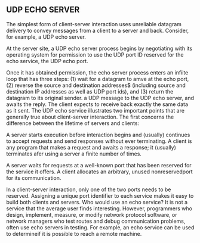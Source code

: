 ## UDP ECHO SERVER

The simplest form of client-server interaction uses unreliable datagram delivery to
convey messages from a client to a server and back. Consider, for example, a UDP echo server.

At the server site, a UDP echo server process begins by negotiating with its operating system
for permission to use the UDP port ID reserved for the echo service, the UDP echo port.

Once it has obtained permission, the echo server process enters an infiite loop that has three steps:
(1) wait for a datagram to amve at the echo port,
(2) reverse the source and destination addresses$
(including source and destination IP addresses as well as UDP port ids), and
(3) return the datagram to its original sender.
a UDP message to the UDP echo server, and awaits the reply.
The client expects to receive back exactly the same data as it sent.
The UDP echo service illustrates two important points that are generally true about
client-server interaction. The first concerns the difference between the lifetime of servers and clients:

A server starts execution before interaction begins and (usually) continues to accept
requests and send responses without ever terminating.
A client is any program that makes a request and awaits a response;
it (usually) terminates afer using a server a finite number of times.




A server waits for requests at a well-known port that has been
reserved for the service it offers. A client allocates an arbitrary,
unused nonreservedport for its communication.

In a client-server interaction, only one of the two ports needs to be reserved. Assigning
a unique port identifier to each service makes it easy to build both clients and servers.
Who would use an echo service? It is not a service that the average user finds interesting. However, programmers who design, implement, measure, or modify network
protocol software, or network managers who test routes and debug communication
problems, often use echo servers in testing. For example, an echo service can be used
to determineif it is possible to reach a remote machine.
